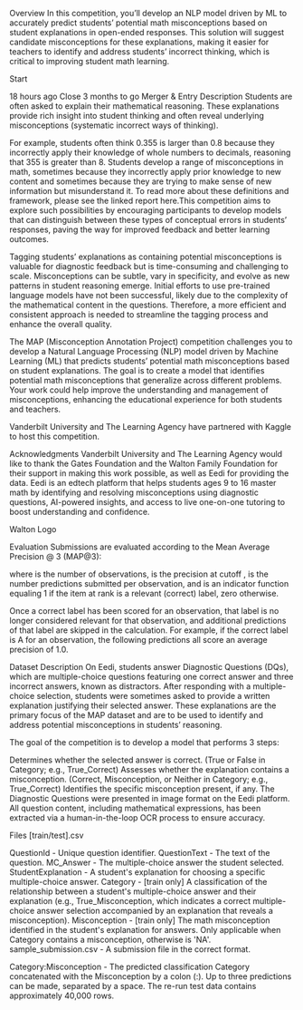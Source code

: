 Overview
In this competition, you’ll develop an NLP model driven by ML to accurately predict students’ potential math misconceptions based on student explanations in open-ended responses. This solution will suggest candidate misconceptions for these explanations, making it easier for teachers to identify and address students’ incorrect thinking, which is critical to improving student math learning.

Start

18 hours ago
Close
3 months to go
Merger & Entry
Description
Students are often asked to explain their mathematical reasoning. These explanations provide rich insight into student thinking and often reveal underlying misconceptions (systematic incorrect ways of thinking).

For example, students often think 0.355 is larger than 0.8 because they incorrectly apply their knowledge of whole numbers to decimals, reasoning that 355 is greater than 8. Students develop a range of misconceptions in math, sometimes because they incorrectly apply prior knowledge to new content and sometimes because they are trying to make sense of new information but misunderstand it. To read more about these definitions and framework, please see the linked report here.This competition aims to explore such possibilities by encouraging participants to develop models that can distinguish between these types of conceptual errors in students’ responses, paving the way for improved feedback and better learning outcomes.

Tagging students’ explanations as containing potential misconceptions is valuable for diagnostic feedback but is time-consuming and challenging to scale. Misconceptions can be subtle, vary in specificity, and evolve as new patterns in student reasoning emerge.
Initial efforts to use pre-trained language models have not been successful, likely due to the complexity of the mathematical content in the questions. Therefore, a more efficient and consistent approach is needed to streamline the tagging process and enhance the overall quality.

The MAP (Misconception Annotation Project) competition challenges you to develop a Natural Language Processing (NLP) model driven by Machine Learning (ML) that predicts students’ potential math misconceptions based on student explanations. The goal is to create a model that identifies potential math misconceptions that generalize across different problems.
Your work could help improve the understanding and management of misconceptions, enhancing the educational experience for both students and teachers.

Vanderbilt University and The Learning Agency have partnered with Kaggle to host this competition.

Acknowledgments
Vanderbilt University and The Learning Agency would like to thank the Gates Foundation and the Walton Family Foundation for their support in making this work possible, as well as Eedi for providing the data. Eedi is an edtech platform that helps students ages 9 to 16 master math by identifying and resolving misconceptions using diagnostic questions, AI-powered insights, and access to live one-on-one tutoring to boost understanding and confidence.

Walton Logo

Evaluation
Submissions are evaluated according to the Mean Average Precision @ 3 (MAP@3):


where
 is the number of observations,
 is the precision at cutoff
,
 is the number predictions submitted per observation, and
 is an indicator function equaling 1 if the item at rank
 is a relevant (correct) label, zero otherwise.

Once a correct label has been scored for an observation, that label is no longer considered relevant for that observation, and additional predictions of that label are skipped in the calculation. For example, if the correct label is A for an observation, the following predictions all score an average precision of 1.0.

Dataset Description
On Eedi, students answer Diagnostic Questions (DQs), which are multiple-choice questions featuring one correct answer and three incorrect answers, known as distractors. After responding with a multiple-choice selection, students were sometimes asked to provide a written explanation justifying their selected answer. These explanations are the primary focus of the MAP dataset and are to be used to identify and address potential misconceptions in students’ reasoning.

The goal of the competition is to develop a model that performs 3 steps:

Determines whether the selected answer is correct. (True or False in Category; e.g., True_Correct)
Assesses whether the explanation contains a misconception. (Correct, Misconception, or Neither in Category; e.g., True_Correct)
Identifies the specific misconception present, if any.
The Diagnostic Questions were presented in image format on the Eedi platform. All question content, including mathematical expressions, has been extracted via a human-in-the-loop OCR process to ensure accuracy.

Files
[train/test].csv

QuestionId - Unique question identifier.
QuestionText - The text of the question.
MC_Answer - The multiple-choice answer the student selected.
StudentExplanation - A student's explanation for choosing a specific multiple-choice answer.
Category - [train only] A classification of the relationship between a student's multiple-choice answer and their explanation (e.g., True_Misconception, which indicates a correct multiple-choice answer selection accompanied by an explanation that reveals a misconception).
Misconception - [train only] The math misconception identified in the student's explanation for answers. Only applicable when Category contains a misconception, otherwise is 'NA'.
sample_submission.csv - A submission file in the correct format.

Category:Misconception - The predicted classification Category concatenated with the Misconception by a colon (:). Up to three predictions can be made, separated by a space.
The re-run test data contains approximately 40,000 rows.
